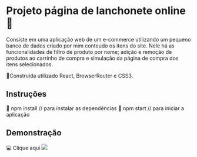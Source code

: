 # Projeto página de lanchonete online :hamburger:

Consiste em uma aplicação web de um e-commerce utilizando um pequeno banco de dados criado por mim conteudo os itens do site. Nele há as funcionalidades de filtro de produto por nome; adição e remoção de produtos ao carrinho de compra e simulação da página de compra dos itens selecionados.

:small_blue_diamond:Construída utilizado React, BrowserRouter e CSS3.

## Instruções

:small_blue_diamond: npm install // para instalar as dependências
:small_blue_diamond: npm start // para iniciar a aplicação

## Demonstração

:computer: <a href:>Clique aqui<a/>
  ![](lanchonete-online.gif)
